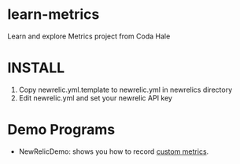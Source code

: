 learn-metrics
=============

Learn and explore Metrics project from Coda Hale

INSTALL
=======
1. Copy newrelic.yml.template to newrelic.yml in newrelics directory
2. Edit newrelic.yml and set your newrelic API key

Demo Programs
=============
* NewRelicDemo: shows you how to record [custom metrics](https://newrelic.com/docs/java/java-agent-api).
